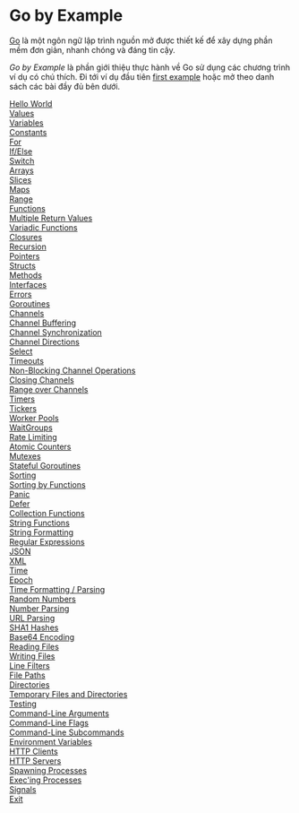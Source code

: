 # Go by Example

<a href="https://golang.org/"><u>Go</u></a> là một ngôn ngữ lập trình nguồn mở được thiết kế để xây dựng phần mềm đơn giản, nhanh chóng và đáng tin cậy.

<i>Go by Example</i> là phần giới thiệu thực hành về Go sử dụng các chương trình ví dụ có chú thích. Đi tới ví dụ đầu tiên <router-link to="./hello-world"><u>first example</u></router-link> hoặc mở theo danh sách các bài đầy đủ bên dưới.

<router-link to="./hello-world"><u>Hello World</u></router-link></br>
<router-link to="./values"><u>Values</u></router-link></br>
<router-link to="./variables"><u>Variables</u></router-link></br>
<router-link to="./constants"><u>Constants</u></router-link></br>
<router-link to="./for"><u>For</u></router-link></br>
<router-link to="./if-else"><u>If/Else</u></router-link></br>
<router-link to="./switch"><u>Switch</u></router-link></br>
<router-link to="./arrays"><u>Arrays</u></router-link></br>
<router-link to="./slices"><u>Slices</u></router-link></br>
<router-link to="#"><u>Maps</u></router-link></br>
<router-link to="#"><u>Range</u></router-link></br>
<router-link to="#"><u>Functions</u></router-link></br>
<router-link to="#"><u>Multiple Return Values</u></router-link></br>
<router-link to="#"><u>Variadic Functions</u></router-link></br>
<router-link to="#"><u>Closures</u></router-link></br>
<router-link to="#"><u>Recursion</u></router-link></br>
<router-link to="#"><u>Pointers</u></router-link></br>
<router-link to="#"><u>Structs</u></router-link></br>
<router-link to="#"><u>Methods</u></router-link></br>
<router-link to="#"><u>Interfaces</u></router-link></br>
<router-link to="#"><u>Errors</u></router-link></br>
<router-link to="#"><u>Goroutines</u></router-link></br>
<router-link to="#"><u>Channels</u></router-link></br>
<router-link to="#"><u>Channel Buffering</u></router-link></br>
<router-link to="#"><u>Channel Synchronization</u></router-link></br>
<router-link to="#"><u>Channel Directions</u></router-link></br>
<router-link to="#"><u>Select</u></router-link></br>
<router-link to="#"><u>Timeouts</u></router-link></br>
<router-link to="#"><u>Non-Blocking Channel Operations</u></router-link></br>
<router-link to="#"><u>Closing Channels</u></router-link></br>
<router-link to="#"><u>Range over Channels</u></router-link></br>
<router-link to="#"><u>Timers</u></router-link></br>
<router-link to="#"><u>Tickers</u></router-link></br>
<router-link to="#"><u>Worker Pools</u></router-link></br>
<router-link to="#"><u>WaitGroups</u></router-link></br>
<router-link to="#"><u>Rate Limiting</u></router-link></br>
<router-link to="#"><u>Atomic Counters</u></router-link></br>
<router-link to="#"><u>Mutexes</u></router-link></br>
<router-link to="#"><u>Stateful Goroutines</u></router-link></br>
<router-link to="#"><u>Sorting</u></router-link></br>
<router-link to="#"><u>Sorting by Functions</u></router-link></br>
<router-link to="#"><u>Panic</u></router-link></br>
<router-link to="#"><u>Defer</u></router-link></br>
<router-link to="#"><u>Collection Functions</u></router-link></br>
<router-link to="#"><u>String Functions</u></router-link></br>
<router-link to="#"><u>String Formatting</u></router-link></br>
<router-link to="#"><u>Regular Expressions</u></router-link></br>
<router-link to="#"><u>JSON</u></router-link></br>
<router-link to="#"><u>XML</u></router-link></br>
<router-link to="#"><u>Time</u></router-link></br>
<router-link to="#"><u>Epoch</u></router-link></br>
<router-link to="#"><u>Time Formatting / Parsing</u></router-link></br>
<router-link to="#"><u>Random Numbers</u></router-link></br>
<router-link to="#"><u>Number Parsing</u></router-link></br>
<router-link to="#"><u>URL Parsing</u></router-link></br>
<router-link to="#"><u>SHA1 Hashes</u></router-link></br>
<router-link to="#"><u>Base64 Encoding</u></router-link></br>
<router-link to="#"><u>Reading Files</u></router-link></br>
<router-link to="#"><u>Writing Files</u></router-link></br>
<router-link to="#"><u>Line Filters</u></router-link></br>
<router-link to="#"><u>File Paths</u></router-link></br>
<router-link to="#"><u>Directories</u></router-link></br>
<router-link to="#"><u>Temporary Files and Directories</u></router-link></br>
<router-link to="#"><u>Testing</u></router-link></br>
<router-link to="#"><u>Command-Line Arguments</u></router-link></br>
<router-link to="#"><u>Command-Line Flags</u></router-link></br>
<router-link to="#"><u>Command-Line Subcommands</u></router-link></br>
<router-link to="#"><u>Environment Variables</u></router-link></br>
<router-link to="#"><u>HTTP Clients</u></router-link></br>
<router-link to="#"><u>HTTP Servers</u></router-link></br>
<router-link to="#"><u>Spawning Processes</u></router-link></br>
<router-link to="#"><u>Exec'ing Processes</u></router-link></br>
<router-link to="#"><u>Signals</u></router-link></br>
<router-link to="#"><u>Exit</u></router-link></br>




